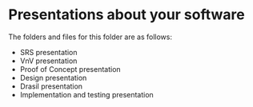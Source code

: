 # Presentations about your software

The folders and files for this folder are as follows:

- SRS presentation
- VnV presentation
- Proof of Concept presentation
- Design presentation
- Drasil presentation
- Implementation and testing presentation
